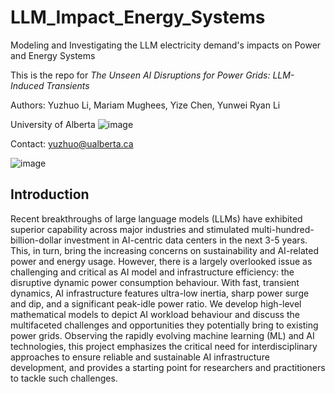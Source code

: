 # LLM_Impact_Energy_Systems
Modeling and Investigating the LLM electricity demand's impacts on Power and Energy Systems

This is the repo for *The Unseen AI Disruptions for Power Grids: LLM-Induced Transients*

Authors: Yuzhuo Li, Mariam Mughees, Yize Chen, Yunwei Ryan Li

University of Alberta
![image](https://www.cleanpng.com/png-university-of-alberta-faculty-of-law-university-of-3763095/)

Contact: yuzhuo@ualberta.ca

![image](https://github.com/user-attachments/assets/331b86ba-df35-42ee-878b-330b073a0951)

## Introduction
Recent breakthroughs of large language models (LLMs) have exhibited superior capability across major industries and stimulated multi-hundred-billion-dollar investment in AI-centric data centers in the next 3-5 years. This, in turn, bring the increasing concerns on sustainability and AI-related power and energy usage. However, there is a largely overlooked issue as challenging and critical as AI model and infrastructure efficiency: the disruptive dynamic power consumption behaviour. With fast, transient dynamics, AI infrastructure features ultra-low inertia, sharp power surge and dip, and a significant peak-idle power ratio. We develop high-level mathematical models to depict AI workload behaviour and discuss the multifaceted challenges and opportunities they potentially bring to existing power grids. Observing the rapidly evolving machine learning (ML) and AI technologies, this project emphasizes the critical need for interdisciplinary approaches to ensure reliable and sustainable AI infrastructure development, and provides a starting point for researchers and practitioners to tackle such challenges.
